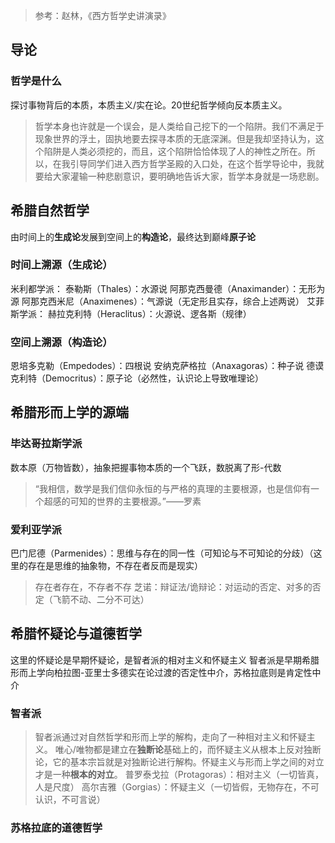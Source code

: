 > 参考：赵林，《西方哲学史讲演录》

## 导论
### 哲学是什么
探讨事物背后的本质，本质主义/实在论。20世纪哲学倾向反本质主义。
> 哲学本身也许就是一个误会，是人类给自己挖下的一个陷阱。我们不满足于现象世界的浮土，固执地要去探寻本质的无底深渊。但是我却坚持认为，这个陷阱是人类必须挖的，而且，这个陷阱恰恰体现了人的神性之所在。所以，在我引导同学们进入西方哲学圣殿的入口处，在这个哲学导论中，我就要给大家灌输一种悲剧意识，要明确地告诉大家，哲学本身就是一场悲剧。
## 希腊自然哲学
由时间上的**生成论**发展到空间上的**构造论**，最终达到巅峰**原子论**
### 时间上溯源（生成论）
米利都学派：
泰勒斯（Thales）：水源说
阿那克西曼德（Anaximander）：无形为源
阿那克西米尼（Anaximenes）：气源说（无定形且实存，综合上述两说）
艾菲斯学派：
赫拉克利特（Heraclitus）：火源说、逻各斯（规律）
### 空间上溯源（构造论）
恩培多克勒（Empedodes）：四根说
安纳克萨格拉（Anaxagoras）：种子说
德谟克利特（Democritus）：原子论（必然性，认识论上导致唯理论） 
## 希腊形而上学的源端
### 毕达哥拉斯学派
数本原（万物皆数），抽象把握事物本质的一个飞跃，数脱离了形-代数
> “我相信，数学是我们信仰永恒的与严格的真理的主要根源，也是信仰有一个超感的可知的世界的主要根源。”——罗素
### 爱利亚学派
巴门尼德（Parmenides）：思维与存在的同一性（可知论与不可知论的分歧）（这里的存在是思维的抽象物，不存在者反而是现实）
> 存在者存在，不存者不存
芝诺：辩证法/诡辩论：对运动的否定、对多的否定（飞箭不动、二分不可达）
## 希腊怀疑论与道德哲学
这里的怀疑论是早期怀疑论，是智者派的相对主义和怀疑主义
智者派是早期希腊形而上学向柏拉图-亚里士多德实在论过渡的否定性中介，苏格拉底则是肯定性中介
### 智者派
> 智者派通过对自然哲学和形而上学的解构，走向了一种相对主义和怀疑主义。
唯心/唯物都是建立在**独断论**基础上的，而怀疑主义从根本上反对独断论，它的基本宗旨就是对独断论进行解构。怀疑主义与形而上学之间的对立才是一种**根本的对立**。
普罗泰戈拉（Protagoras）：相对主义（一切皆真，人是尺度）
高尔吉雅（Gorgias）：怀疑主义（一切皆假，无物存在，不可认识，不可言说）
### 苏格拉底的道德哲学
